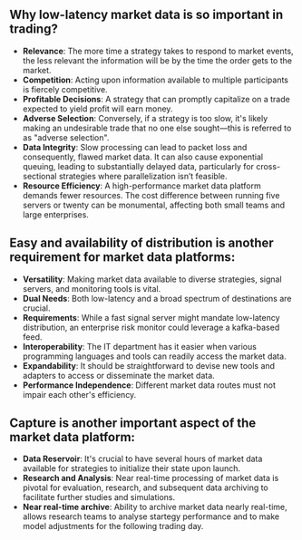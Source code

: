 ## Why low-latency market data is so important in trading?
- **Relevance**: The more time a strategy takes to respond to market events, the less relevant the information will be by the time the order gets to the market.
- **Competition**: Acting upon information available to multiple participants is fiercely competitive.
- **Profitable Decisions**: A strategy that can promptly capitalize on a trade expected to yield profit will earn money.
- **Adverse Selection**: Conversely, if a strategy is too slow, it's likely making an undesirable trade that no one else sought—this is referred to as "adverse selection".
- **Data Integrity**: Slow processing can lead to packet loss and consequently, flawed market data. It can also cause exponential queuing, leading to substantially delayed data, particularly for cross-sectional strategies where parallelization isn’t feasible.
- **Resource Efficiency**: A high-performance market data platform demands fewer resources. The cost difference between running five servers or twenty can be monumental, affecting both small teams and large enterprises.

## Easy and availability of distribution is another requirement for market data platforms:
- **Versatility**: Making market data available to diverse strategies, signal servers, and monitoring tools is vital.
- **Dual Needs**: Both low-latency and a broad spectrum of destinations are crucial.
- **Requirements**: While a fast signal server might mandate low-latency distribution, an enterprise risk monitor could leverage a kafka-based feed.
- **Interoperability**: The IT department has it easier when various programming languages and tools can readily access the market data.
- **Expandability**: It should be straightforward to devise new tools and adapters to access or disseminate the market data.
- **Performance Independence**: Different market data routes must not impair each other's efficiency.

## Capture is another important aspect of the market data platform:
- **Data Reservoir**: It's crucial to have several hours of market data available for strategies to initialize their state upon launch.
- **Research and Analysis**: Near real-time processing of market data is pivotal for evaluation, research, and subsequent data archiving to facilitate further studies and simulations.
- **Near real-time archive**: Ability to archive market data nearly real-time, allows research teams to analyse startegy performance and to make model adjustments for the following trading day.
